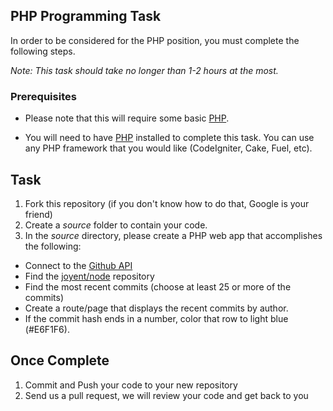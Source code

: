 ## PHP Programming Task

In order to be considered for the PHP position, you must complete the following steps. 

*Note: This task should take no longer than 1-2 hours at the most.*


### Prerequisites

- Please note that this will require some basic [PHP](http://www.php.net).

- You will need to have [PHP](http://www.php.net/) installed to complete this task. You can use any PHP framework that you would like (CodeIgniter, Cake, Fuel, etc).

## Task

1. Fork this repository (if you don't know how to do that, Google is your friend)
2. Create a *source* folder to contain your code. 
3. In the *source* directory, please create a PHP web app that accomplishes the following:
  - Connect to the [Github API](http://developer.github.com/)
  - Find the [joyent/node](https://github.com/joyent/node) repository
  - Find the most recent commits (choose at least 25 or more of the commits)
  - Create a route/page that displays the recent commits by author. 
  - If the commit hash ends in a number, color that row to light blue (#E6F1F6).

## Once Complete
1. Commit and Push your code to your new repository
2. Send us a pull request, we will review your code and get back to you


